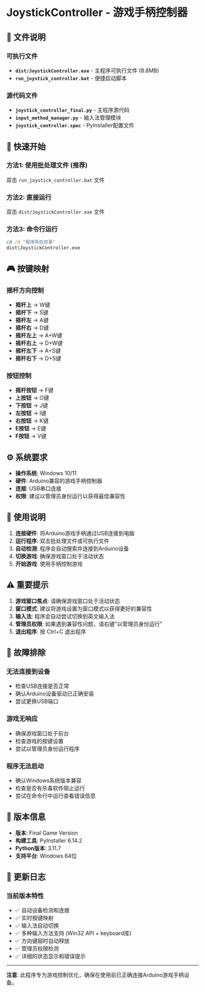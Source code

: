 # JoystickController - 游戏手柄控制器

## 📁 文件说明

### 可执行文件
- **`dist/JoystickController.exe`** - 主程序可执行文件 (8.8MB)
- **`run_joystick_controller.bat`** - 便捷启动脚本

### 源代码文件
- **`joystick_controller_final.py`** - 主程序源代码
- **`input_method_manager.py`** - 输入法管理模块
- **`joystick_controller.spec`** - PyInstaller配置文件

## 🚀 快速开始

### 方法1: 使用批处理文件 (推荐)
双击 `run_joystick_controller.bat` 文件

### 方法2: 直接运行
双击 `dist/JoystickController.exe` 文件

### 方法3: 命令行运行
```cmd
cd /d "程序所在目录"
dist\JoystickController.exe
```

## 🎮 按键映射

### 摇杆方向控制
- **摇杆上** → W键
- **摇杆下** → S键  
- **摇杆左** → A键
- **摇杆右** → D键
- **摇杆左上** → A+W键
- **摇杆右上** → D+W键
- **摇杆左下** → A+S键
- **摇杆右下** → D+S键

### 按钮控制
- **摇杆按钮** → F键
- **上按钮** → O键
- **下按钮** → J键
- **左按钮** → I键
- **右按钮** → K键
- **E按钮** → E键
- **F按钮** → V键

## ⚙️ 系统要求

- **操作系统**: Windows 10/11
- **硬件**: Arduino兼容的游戏手柄控制器
- **连接**: USB串口连接
- **权限**: 建议以管理员身份运行以获得最佳兼容性

## 🔧 使用说明

1. **连接硬件**: 将Arduino游戏手柄通过USB连接到电脑
2. **运行程序**: 双击批处理文件或可执行文件
3. **自动检测**: 程序会自动搜索并连接到Arduino设备
4. **切换游戏**: 确保游戏窗口处于活动状态
5. **开始游戏**: 使用手柄控制游戏

## ⚠️ 重要提示

1. **游戏窗口焦点**: 请确保游戏窗口处于活动状态
2. **窗口模式**: 建议将游戏设置为窗口模式以获得更好的兼容性
3. **输入法**: 程序会自动尝试切换到英文输入法
4. **管理员权限**: 如果遇到兼容性问题，请右键"以管理员身份运行"
5. **退出程序**: 按 Ctrl+C 退出程序

## 🐛 故障排除

### 无法连接到设备
- 检查USB连接是否正常
- 确认Arduino设备驱动已正确安装
- 尝试更换USB端口

### 游戏无响应
- 确保游戏窗口处于前台
- 检查游戏的按键设置
- 尝试以管理员身份运行程序

### 程序无法启动
- 确认Windows系统版本兼容
- 检查是否有杀毒软件阻止运行
- 尝试在命令行中运行查看错误信息

## 📝 版本信息

- **版本**: Final Game Version
- **构建工具**: PyInstaller 6.14.2
- **Python版本**: 3.11.7
- **支持平台**: Windows 64位

## 🔄 更新日志

### 当前版本特性
- ✅ 自动设备检测和连接
- ✅ 实时按键映射
- ✅ 输入法自动切换
- ✅ 多种输入方法支持 (Win32 API + keyboard库)
- ✅ 方向键超时自动释放
- ✅ 管理员权限检测
- ✅ 详细的状态显示和错误提示

---

**注意**: 此程序专为游戏控制优化，确保在使用前已正确连接Arduino游戏手柄设备。
